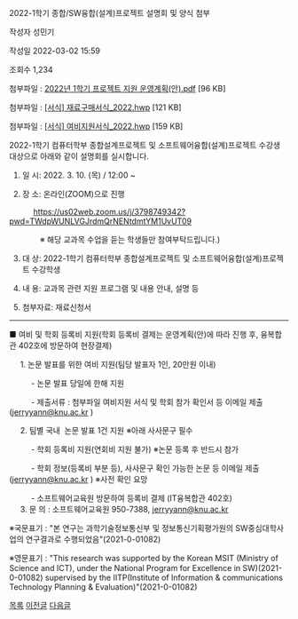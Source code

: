 



2022-1학기 종합/SW융합(설계)프로젝트 설명회 및 양식 첨부





작성자
성민기


작성일
2022-03-02 15:59


조회수
1,234


첨부파일 : [2022년 1학기 프로젝트 지원 운영계획(안).pdf](https://computer.knu.ac.kr/pack/bbs/down.php?f_name=Q0dUVllEWFdbVXNNdxAZblNAQw==&o_name=2022년1학기프로젝트지원운영계획(안).pdf&tbl=Site_BBS_25) [96 KB]  

첨부파일 : [[서식] 재료구매서식\_2022.hwp](https://computer.knu.ac.kr/pack/bbs/down.php?f_name=QEdUVllEWFZZVXVLeRAQbktTVQ==&o_name=[서식]재료구매서식_2022.hwp&tbl=Site_BBS_25) [121 KB]  

첨부파일 : [[서식] 여비지원서식\_2022.hwp](https://computer.knu.ac.kr/pack/bbs/down.php?f_name=QUdUVllEWFZZVXVLeRAQbktTVQ==&o_name=[서식]여비지원서식_2022.hwp&tbl=Site_BBS_25) [159 KB]


﻿﻿﻿﻿﻿﻿﻿﻿﻿﻿﻿﻿﻿﻿﻿﻿﻿﻿﻿﻿﻿﻿﻿﻿﻿﻿﻿﻿﻿﻿﻿2022-1학기 컴퓨터학부 종합설계프로젝트 및 소프트웨어융합(설계)프로젝트 수강생 대상으로 아래와 같이 설명회를 실시합니다.﻿  


  


1. 일 시: 2022. 3. 10. (목) / 12:00 ~

  


2. 장 소: 온라인(ZOOM)으로 진행

           <https://us02web.zoom.us/j/3798749342?pwd=TWdpWUNLVGJrdmQrNENtdmtYM1UvUT09>

              ※ 해당 교과목 수업을 듣는 학생들만 참여부탁드립니다.)

  


3. 대 상: 2022-1학기 컴퓨터학부 종합설계프로젝트 및 소프트웨어융합(설계)프로젝트 수강학생

  


4. 내 용: 교과목 관련 지원 프로그램 및 내용 안내, 설명 등 

  


5. 첨부자료: 재료신청서

  


--------------------------------------------------------------------------------------------------------------------------------------------------------------------------------------------------------------------  


■ 여비 및 학회 등록비 지원(학회 등록비 결제는 운영계획(안)에 따라 진행 후, 융복합관 402호에 방문하여 현장결제)

  


     1. 논문 발표를 위한 여비 지원(팀당 발표자 1인, 20만원 이내)

          - 논문 발표 당일에 한해 지원

          - 제출서류 : 첨부파일 여비지원 서식 및 학회 참가 확인서 등 이메일 제출(jerryyann@knu.ac.kr )  


     2. 팀별 국내  논문 발표 1건 지원 ※아래 사사문구 필수

          - 학회 등록비 지원(연회비 지원 불가) ※논문 등록 후 반드시 참가

          - 학회 정보(등록비 부분 등), 사사문구 확인 가능한 논문 등 이메일 제출(jerryyann@knu.ac.kr ) ※사전 확인 요망 

          - 소프트웨어교육원 방문하여 등록비 결제 (IT융복합관 402호)  
     3. 문 의 : 소프트웨어교육원 950-7388, jerryyann@knu.ac.kr

  


※국문표기 : "본 연구는 과학기술정보통신부 및 정보통신기획평가원의 SW중심대학사업의 연구결과로 수행되었음"(2021-0-01082)

※영문표기 : "This research was supported by the Korean MSIT (Ministry of Science and ICT), under the National Program for Excellence in SW)(2021-0-01082) supervised by the IITP(Institute of Information & communications Technology Planning & Evaluation)"(2021-0-01082)







[목록](https://computer.knu.ac.kr/06_sub/02_sub.html?key=&keyfield=&category=&page=1&bbs_code=Site_BBS_25)
[이전글](https://computer.knu.ac.kr/06_sub/02_sub.html?bbs_cmd=view&page=1&key=&keyfield=&category=&no=3711&bbs_code=Site_BBS_25)
[다음글](https://computer.knu.ac.kr/06_sub/02_sub.html?bbs_cmd=view&page=1&key=&keyfield=&category=&no=3713&bbs_code=Site_BBS_25)




